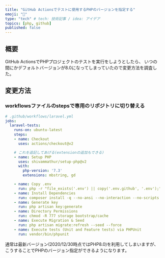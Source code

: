```yaml
---
title: "GitHub Actionsでテストに使用するPHPのバージョンを指定する"
emoji: "🦐"
type: "tech" # tech: 技術記事 / idea: アイデア
topics: [php, github]
published: false
---
```


## 概要
GitHub ActionsでPHPプロジェクトのテストを実行をしようとしたら、
いつの間にかデフォルトバージョンが8.0になってしまっていたので変更方法を調査した。

## 変更方法
### workflowsファイルのstepsで専用のリポジトリに切り替える
```yml
# .github/workflows/laravel.yml
jobs:
  laravel-tests:
    runs-on: ubuntu-latest
    steps:
    - name: Checkout
      uses: actions/checkout@v2

    # これを追記してあげる(extensionの追加もできる)
    - name: Setup PHP
      uses: shivammathur/setup-php@v2
      with:
        php-version: '7.3'
        extensions: mbstring, gd

    - name: Copy .env
      run: php -r "file_exists('.env') || copy('.env.github', '.env');"
    - name: Install Dependencies
      run: composer install -q --no-ansi --no-interaction --no-scripts --no-suggest --no-progress --prefer-dist
    - name: Generate key
      run: php artisan key:generate
    - name: Directory Permissions
      run: chmod -R 777 storage bootstrap/cache
    - name: Execute Migration & Seed
      run: php artisan migrate:refresh --seed --force
    - name: Execute tests (Unit and Feature tests) via PHPUnit
      run: vendor/bin/phpunit
```

通常は最新バージョン(2020/12/30時点ではPHP8.0)を利用してしまいますが、こうすることでPHPのバージョン指定ができるようになります。
